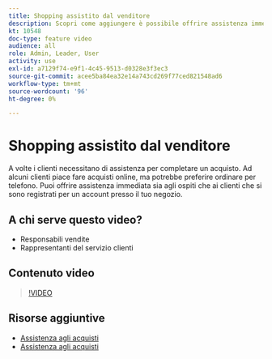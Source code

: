 ```yaml
---
title: Shopping assistito dal venditore
description: Scopri come aggiungere è possibile offrire assistenza immediata sia agli ospiti che ai clienti che si sono registrati per un account presso il tuo negozio.
kt: 10548
doc-type: feature video
audience: all
role: Admin, Leader, User
activity: use
exl-id: a7129f74-e9f1-4c45-9513-d0328e3f3ec3
source-git-commit: acee5ba84ea32e14a743cd269f77ced821548ad6
workflow-type: tm+mt
source-wordcount: '96'
ht-degree: 0%

---
```


# Shopping assistito dal venditore

A volte i clienti necessitano di assistenza per completare un acquisto. Ad alcuni clienti piace fare acquisti online, ma potrebbe preferire ordinare per telefono. Puoi offrire assistenza immediata sia agli ospiti che ai clienti che si sono registrati per un account presso il tuo negozio.

## A chi serve questo video?

- Responsabili vendite
- Rappresentanti del servizio clienti

## Contenuto video

>[!VIDEO](https://video.tv.adobe.com/v/343662?quality=12&learn=on)

## Risorse aggiuntive

- [Assistenza agli acquisti](https://docs.magento.com/user-guide/customers/login-as-customer.html)
- [Assistenza agli acquisti](https://docs.magento.com/user-guide/sales/shopping-assistance.html)
